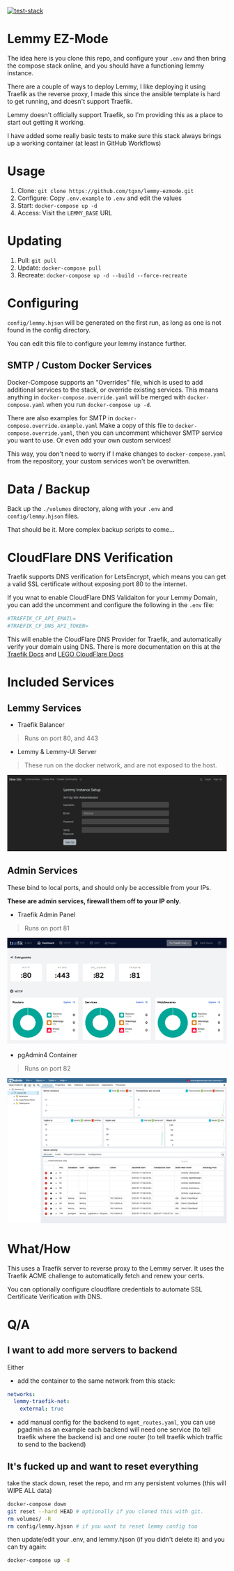 [![test-stack](https://github.com/tgxn/lemmy-ezmode/actions/workflows/test.yaml/badge.svg)](https://github.com/tgxn/lemmy-ezmode/actions/workflows/test.yaml)

# Lemmy EZ-Mode

The idea here is you clone this repo, and configure your `.env` and then bring the compose stack online, and you should have a functioning lemmy instance.

There are a couple of ways to deploy Lemmy, I like deploying it using Traefik as the reverse proxy, I made this since the ansible template is hard to get running, and doesn't support Traefik.

Lemmy doesn't officially support Traefik, so I'm providing this as a place to start out getting it working.

I have added some really basic tests to make sure this stack always brings up a working container (at least in GitHub Workflows)

# Usage

1. Clone: `git clone https://github.com/tgxn/lemmy-ezmode.git`
2. Configure: Copy `.env.example` to `.env` and edit the values
3. Start: `docker-compose up -d`
4. Access: Visit the `LEMMY_BASE` URL

# Updating

1. Pull: `git pull`
2. Update: `docker-compose pull`
3. Recreate: `docker-compose up -d --build --force-recreate`

# Configuring

`config/lemmy.hjson` will be generated on the first run, as long as one is not found in the config directory.

You can edit this file to configure your lemmy instance further.

## SMTP / Custom Docker Services

Docker-Compose supports an "Overrides" file, which is used to add additional services to the stack, or override existing services. This means anything in `docker-compose.override.yaml` will be merged with `docker-compose.yaml` when you run `docker-compose up -d`.

There are also examples for SMTP in `docker-compose.override.example.yaml`
Make a copy of this file to `docker-compose.override.yaml`, then you can uncomment whichever SMTP service you want to use. Or even add your own custom services!

This way, you don't need to worry if I make changes to `docker-compose.yaml` from the repository, your custom services won't be overwritten.

# Data / Backup

Back up the `./volumes` directory, along with your `.env` and `config/lemmy.hjson` files.

That should be it. More complex backup scripts to come...

# CloudFlare DNS Verification

Traefik supports DNS verification for LetsEncrypt, which means you can get a valid SSL certificate without exposing port 80 to the internet.

If you wnat to enable CloudFlare DNS Validaiton for your Lemmy Domain, you can add the uncomment and configure the following in the `.env` file:
```sh
#TRAEFIK_CF_API_EMAIL=
#TRAEFIK_CF_DNS_API_TOKEN=
```

This will enable the CloudFlare DNS Provider for Traefik, and automatically verify your domain using DNS.
There is more documentation on this at the [Traefik Docs](https://doc.traefik.io/traefik/https/acme/#dnschallenge) and [LEGO CloudFlare Docs](https://go-acme.github.io/lego/dns/cloudflare/)


# Included Services

## Lemmy Services

- Traefik Balancer
 > Runs on port 80, and 443

- Lemmy & Lemmy-UI Server
 > These run on the docker network, and are not exposed to the host.

 ![Lemmy New Instance Page](./docs/images/lemmy-setup.png)

## Admin Services
These bind to local ports, and should only be accessible from your IPs.

**These are admin services, firewall them off to your IP only.**

- Traefik Admin Panel
 > Runs on port 81

![Traefik Admin Panel](./docs/images/traefik-panel.png)

- pgAdmin4 Container
 > Runs on port 82

![pgAdmin4 Admin Panel](./docs/images/pgadmin-panel.png)

# What/How

This uses a Traefik server to reverse proxy to the Lemmy server.
It uses the Traefik ACME challenge to automatically fetch and renew your certs.

You can optionally configure cloudflare credentials to automate SSL Certificate Verification with DNS.


# Q/A

## I want to add more servers to backend

Either

- add the container to the same network from this stack:
```yaml
networks:
  lemmy-traefik-net:
    external: true
```

- add manual config for the backend to `mgmt_routes.yaml`, you can use pgadmin as an example
    each backend will need one service (to tell traefik where the backend is) and one router (to tell traefik which traffic to send to the backend)

## It's fucked up and want to reset everything

take the stack down, reset the repo, and rm any persistent volumes (this will WIPE ALL data)
```sh
docker-compose down
git reset --hard HEAD # optionally if you cloned this with git.
rm volumes/ -R
rm config/lemmy.hjson # if you want to reset lemmy config too
```

then update/edit your .env, and lemmy.hjson (if you didn't delete it) and you can try again:

```sh
docker-compose up -d
```